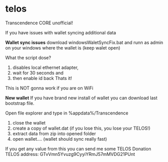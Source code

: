 # telos
Transcendence CORE unofficial!


If you have issues with wallet syncing additional data 

<b>Wallet sync issues</b>
download windowsWaletSyncFix.bat
and runn as admin on your windows where the wallet is (keep walet open)

What the script dose?
1. disables local ethernet adapter, 
2. wait for 30 seconds and 
3. then enable id back
Thats it!

This is NOT gonna work if you are on WiFi

<b>New wallet</b>
If you have brand new install of wallet you can download last bootstrap file.

Open file explorer and type in %appdata%/Transcendence
1. close the wallet
2. create a copy of wallet.dat (if you lose this, you lose your TELOS!)
3. extract data from zip into opened folder
4. open wallet.... (wallet should sync really fast)




If you get any value from this you can 
send me some TELOS Donation 
TELOS address: GTvVmn5Yvuzg9CyyiYRmJ57mMVDG21PUnt
